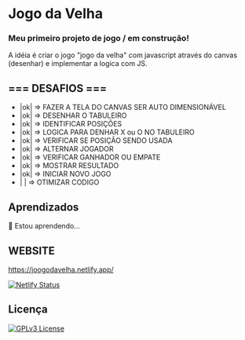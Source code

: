 
# Jogo da Velha

### Meu primeiro projeto de jogo / em construção!
A idéia é criar o jogo "jogo da velha" com javascript através do canvas (desenhar) e implementar a logica com JS.


## === DESAFIOS ===

- |ok| => FAZER A TELA DO CANVAS SER AUTO DIMENSIONÁVEL
- |ok| => DESENHAR O TABULEIRO
- |ok| => IDENTIFICAR POSIÇÕES
- |ok| => LOGICA PARA DENHAR X ou O NO TABULEIRO
- |ok| => VERIFICAR SE POSIÇÃO SENDO USADA 
- |ok| => ALTERNAR JOGADOR
- |ok| => VERIFICAR GANHADOR OU EMPATE
- |ok| => MOSTRAR RESULTADO
- |ok| => INICIAR NOVO JOGO
- |  | => OTIMIZAR CODIGO 


## Aprendizados

🧠 Estou aprendendo...


## WEBSITE

https://joogodavelha.netlify.app/

[![Netlify Status](https://api.netlify.com/api/v1/badges/10f1a12e-1562-418c-9295-b0212584570a/deploy-status)](https://app.netlify.com/sites/joogodavelha/deploys)

## Licença

[![GPLv3 License](https://img.shields.io/badge/License-GPL%20v3-yellow.svg)](https://opensource.org/licenses/)
